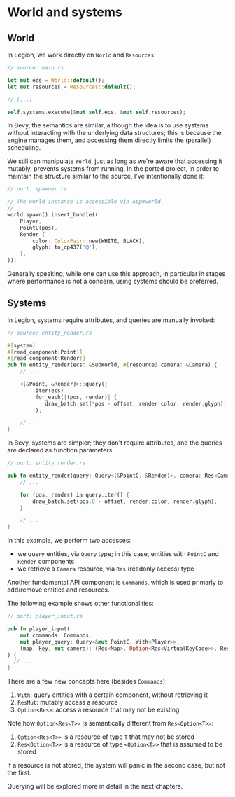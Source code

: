 # World and systems

## World

In Legion, we work directly on `World` and `Resources`:

```rs
// source: main.rs

let mut ecs = World::default();
let mut resources = Resources::default();

// [...]

self.systems.execute(&mut self.ecs, &mut self.resources);
```

In Bevy, the semantics are similar, although the idea is to use systems without interacting with the underlying data structures; this is because the engine manages them, and accessing them directly limits the (parallel) scheduling.

We still can manipulate `World`, just as long as we're aware that accessing it mutably, prevents systems from running. In the ported project, in order to maintain the structure similar to the source, I've intentionally done it:

```rs
// port: spawner.rs

// The world instance is accessible via App#world.
//
world.spawn().insert_bundle((
    Player,
    PointC(pos),
    Render {
        color: ColorPair::new(WHITE, BLACK),
        glyph: to_cp437('@'),
    },
));
```

Generally speaking, while one can use this approach, in particular in stages where performance is not a concern, using systems should be preferred.

## Systems

In Legion, systems require attributes, and queries are manually invoked:

```rs
// source: entity_render.rs

#[system]
#[read_component(Point)]
#[read_component(Render)]
pub fn entity_render(ecs: &SubWorld, #[resource] camera: &Camera) {
    // ...

    <(&Point, &Render)>::query()
        .iter(ecs)
        .for_each(|(pos, render)| {
            draw_batch.set(*pos - offset, render.color, render.glyph);
        });

    // ...
}
```

In Bevy, systems are simpler; they don't require attributes, and the queries are declared as function parameters:

```rs
// port: entity_render.rs

pub fn entity_render(query: Query<(&PointC, &Render)>, camera: Res<Camera>) {
    // ...

    for (pos, render) in query.iter() {
        draw_batch.set(pos.0 - offset, render.color, render.glyph);
    }

    // ...
}
```

In this example, we perform two accesses:

- we query entities, via `Query` type; in this case, entities with `PointC` and `Render` components
- we retrieve a `Camera` resource, via `Res` (readonly access) type

Another fundamental API component is `Commands`, which is used primarly to add/remove entities and resources.

The following example shows other functionalities:

```rs
// port: player_input.rs

pub fn player_input(
    mut commands: Commands,
    mut player_query: Query<&mut PointC, With<Player>>,
    (map, key, mut camera): (Res<Map>, Option<Res<VirtualKeyCode>>, ResMut<Camera>),
) {
  // ...
}
```

There are a few new concepts here (besides `Commands`):

1. `With`: query entities with a certain component, without retrieving it
1. `ResMut`: mutably access a resource
1. `Option<Res>`: access a resource that may not be existing

Note how `Option<Res<T>>` is semantically different from `Res<Option<T>>`:

1. `Option<Res<T>>` is a resource of type `T` that may not be stored
2. `Res<Option<T>>` is a resource of type `<Option<T>>` that is assumed to be stored

if a resource is not stored, the system will panic in the second case, but not the first.

Querying will be explored more in detail in the next chapters.
